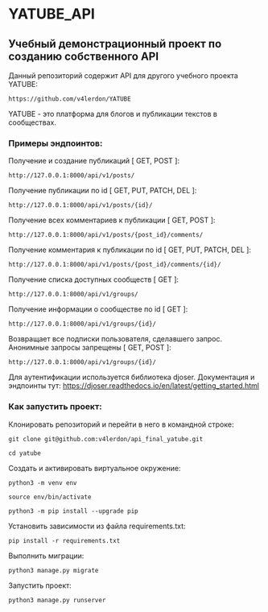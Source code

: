 # YATUBE_API
## Учебный демонстрационный проект по созданию собственного API

Данный репозиторий содержит API для другого учебного проекта YATUBE:
```
https://github.com/v4lerdon/YATUBE
```
YATUBE - это платформа для блогов и публикации текстов в сообществах.

### Примеры эндпоинтов:
Получение и создание публикаций [ GET, POST ]:
```
http://127.0.0.1:8000/api/v1/posts/
```
Получение публикации по id [ GET, PUT, PATCH, DEL ]:
```
http://127.0.0.1:8000/api/v1/posts/{id}/
```
Получение всех комментариев к публикации [ GET, POST ]:
```
http://127.0.0.1:8000/api/v1/posts/{post_id}/comments/
```
Получение комментария к публикации по id [ GET, PUT, PATCH, DEL ]: 
```
http://127.0.0.1:8000/api/v1/posts/{post_id}/comments/{id}/
```
Получение списка доступных сообществ [ GET ]:
```
http://127.0.0.1:8000/api/v1/groups/
```
Получение информации о сообществе по id [ GET ]:
```
http://127.0.0.1:8000/api/v1/groups/{id}/
```
Возвращает все подписки пользователя, сделавшего запрос. Анонимные запросы запрещены [ GET, POST ]:
```
http://127.0.0.1:8000/api/v1/groups/{id}/
```
Для аутентификации используется библиотека djoser. Документация и эндпоинты тут:
https://djoser.readthedocs.io/en/latest/getting_started.html
### Как запустить проект:

Клонировать репозиторий и перейти в него в командной строке:

```
git clone git@github.com:v4lerdon/api_final_yatube.git
```

```
cd yatube
```

Cоздать и активировать виртуальное окружение:

```
python3 -m venv env
```

```
source env/bin/activate
```

```
python3 -m pip install --upgrade pip
```

Установить зависимости из файла requirements.txt:

```
pip install -r requirements.txt
```

Выполнить миграции:

```
python3 manage.py migrate
```

Запустить проект:

```
python3 manage.py runserver

